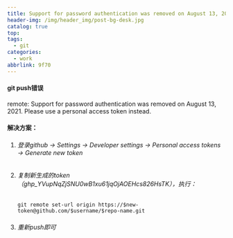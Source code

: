 ```yaml
---
title: Support for password authentication was removed on August 13, 2021. Please use a personal access token instead.
header-img: /img/header_img/post-bg-desk.jpg
catalog: true
top: 
tags:
  - git
categories:
  - work
abbrlink: 9f70
---
```


#### git push错误

remote: Support for password authentication was removed on August 13, 2021. Please use a personal access token instead.

#### 解决方案：

1. ###### 登录github → Settings → Developer settings → Personal access tokens → Generate new token

2. ###### 复制新生成的token（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），执行：

    ```
    git remote set-url origin https://$new-token@github.com/$username/$repo-name.git
    ```

3. ###### 重新push即可
